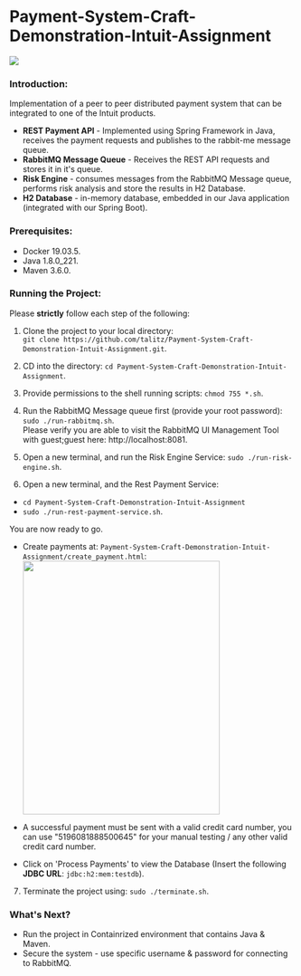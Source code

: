 # Payment-System-Craft-Demonstration-Intuit-Assignment

<img src="https://i.ibb.co/n1WhrLG/Screen-Shot-2019-12-29-at-18-31-10.png" align="center">

### Introduction:
Implementation of a peer to peer distributed payment system that can be integrated to one of the Intuit products.
- <b>REST Payment API</b> - Implemented using Spring Framework in Java, receives the payment requests and publishes to the rabbit-me message queue.
- <b>RabbitMQ Message Queue</b> - Receives the REST API requests and stores it in it's queue. 
- <b>Risk Engine</b> - consumes messages from the RabbitMQ Message queue, performs risk analysis and store the results in H2 Database.
- <b>H2 Database</b> - in-memory database, embedded in our Java application (integrated with our Spring Boot).

### Prerequisites:

- Docker 19.03.5. 
- Java 1.8.0_221.
- Maven 3.6.0.

### Running the Project:

Please <b>strictly</b> follow each step of the following:

1) Clone the project to your local directory:</br> ```git clone https://github.com/talitz/Payment-System-Craft-Demonstration-Intuit-Assignment.git```.

2) CD into the directory: ```cd Payment-System-Craft-Demonstration-Intuit-Assignment```.

3) Provide permissions to the shell running scripts: ```chmod 755 *.sh```.

4) Run the RabbitMQ Message queue first (provide your root password):</br> ```sudo ./run-rabbitmq.sh```.</br>
Please verify you are able to visit the RabbitMQ UI Management Tool with guest;guest here: http://localhost:8081.

5) Open a new terminal, and run the Risk Engine Service: ```sudo ./run-risk-engine.sh```.

6) Open a new terminal, and the Rest Payment Service: 
- ```cd Payment-System-Craft-Demonstration-Intuit-Assignment```
- ```sudo ./run-rest-payment-service.sh```.

You are now ready to go. 

- Create payments at: ```Payment-System-Craft-Demonstration-Intuit-Assignment/create_payment.html```:
<img src="https://i.ibb.co/c1ygkw4/Screen-Shot-2019-12-29-at-17-51-21.png" align="center" height="448" width="348" ><br/>
* A successful payment must be sent with a valid credit card number, you can use "5196081888500645" for your manual testing / any other valid credit card number.

- Click on 'Process Payments' to view the Database (Insert the following <b>JDBC URL</b>: ```jdbc:h2:mem:testdb```).
7) Terminate the project using: ```sudo ./terminate.sh```.

### What's Next?

- Run the project in Containrized environment that contains Java & Maven.
- Secure the system - use specific username & password for connecting to RabbitMQ.
